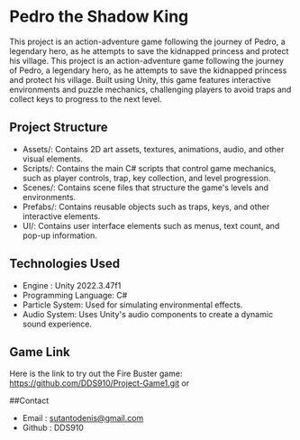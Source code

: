 # Pedro the Shadow King

This project is an action-adventure game following the journey of Pedro, a legendary hero, as he attempts to save the kidnapped princess and protect his village.
This project is an action-adventure game following the journey of Pedro, a legendary hero, as he attempts to save the kidnapped princess and protect his village. 
Built using Unity, this game features interactive environments and puzzle mechanics, challenging players to avoid traps and collect keys to progress to the next level.

## Project Structure
- Assets/: Contains 2D art assets, textures, animations, audio, and other visual elements.
- Scripts/: Contains the main C# scripts that control game mechanics, such as player controls, trap, key collection, and level progression.
- Scenes/: Contains scene files that structure the game's levels and environments.
- Prefabs/: Contains reusable objects such as traps, keys, and other interactive elements.
- UI/: Contains user interface elements such as menus, text count, and pop-up information.

## Technologies Used
- Engine : Unity 2022.3.47f1
- Programming Language: C#
- Particle System: Used for simulating environmental effects.
- Audio System: Uses Unity's audio components to create a dynamic sound experience.

## Game Link
Here is the link to try out the Fire Buster game: https://github.com/DDS910/Project-Game1.git
or 

##Contact
- Email : sutantodenis@gmail.com
- Github : DDS910
